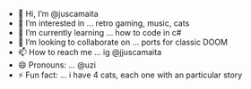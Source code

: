 - 👋 Hi, I’m @juscamaita
- 👀 I’m interested in ... retro gaming, music, cats
- 🌱 I’m currently learning ... how to code in c#
- 💞️ I’m looking to collaborate on ... ports for classic DOOM
- 📫 How to reach me ... ig @jjuscamaita
- 😄 Pronouns: ... @uzi
- ⚡ Fun fact: ... i have 4 cats, each one with an particular story

<!---
juscamaita/juscamaita is a ✨ special ✨ repository because its `README.md` (this file) appears on your GitHub profile.
You can click the Preview link to take a look at your changes.
--->
